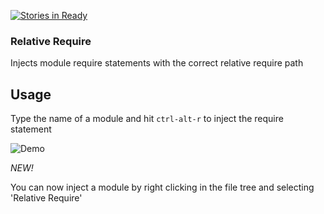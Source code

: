 [![Stories in Ready](https://badge.waffle.io/stuwilliams47/relative-require.png?label=ready&title=Ready)](https://waffle.io/stuwilliams47/relative-require)
### Relative Require

Injects module require statements with the correct relative require path

## Usage

Type the name of a module and hit `ctrl-alt-r` to inject the require statement

![Demo](https://s9.postimg.org/w7ghyjslb/relative_require.gif)

*NEW!*

You can now inject a module by right clicking in the file tree and selecting 'Relative Require'
